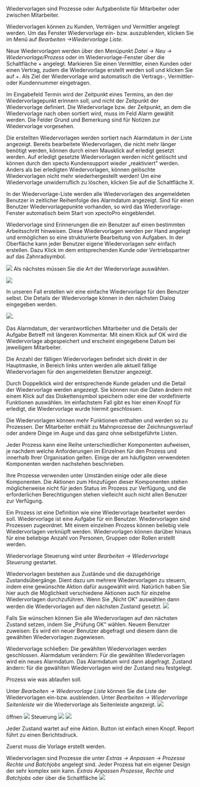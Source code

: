 Wiedervorlagen sind Prozesse oder Aufgabenliste für Mitarbeiter oder zwischen Mitarbeiter.

Wiedervorlagen können zu Kunden, Verträgen und Vermittler angelegt werden. Um das Fenster Wiedervorlage ein- bzw. auszublenden, klicken Sie im Menü auf *Bearbeiten →Wiedervorlage Liste*. 


Neue Wiedervorlagen werden über den Menüpunkt *Datei → Neu → Wiedervorlage/Prozess* oder im Wiedervorlage-Fenster über die Schaltfläche + angelegt. Markieren Sie einen Vermittler, einen Kunden oder einen Vertrag, zudem die Wiedervorlage erstellt werden soll und klicken Sie auf +. 
Als Ziel der Wiedervorlage wird automatisch die Vertrags-, Vermittler- oder Kundennummer eingetragen. 

Im Eingabefeld Termin wird der Zeitpunkt eines Termins, an den der Wiedervorlagepunkt erinnern soll, und nicht der Zeitpunkt der Wiedervorlage definiert. 
Die Wiedervorlage bzw. der Zeitpunkt, an dem die Wiedervorlage nach oben sortiert wird, muss im Feld Alarm gewählt werden. Die Felder Grund und Bemerkung sind für Notizen zur Wiedervorlage vorgesehen.

Die erstellten Wiedervorlagen werden sortiert nach Alarmdatum in der Liste angezeigt. Bereits bearbeitete Wiedervorlagen, die nicht mehr länger benötigt werden, können durch einen Mausklick auf erledigt gesetzt werden. Auf erledigt gesetzte Wiedervorlagen werden nicht gelöscht und können durch den xpecto Kundensupport wieder „reaktiviert" werden. Anders als bei erledigten Wiedervorlagen, können gelöschte Wiedervorlagen nicht mehr wiederhergestellt werden! Um eine Wiedervorlage unwiderruflich zu löschen, klicken Sie auf die Schaltfläche X.

In der Wiedervorlage-Liste werden alle Wiedervorlagen des angemeldeten Benutzer in zeitlicher Reihenfolge des Alarmdatum angezeigt. Sind für einen Benutzer Wiedervorlagepunkte vorhanden, so wird das Wiedervorlage-Fenster automatisch beim Start von xpectoPro eingeblendet.

Wiedervorlage sind Erinnerungen die ein Benutzer auf einen bestimmten Arbeitsschritt hinweisen. Diese Wiedervorlagen werden per Hand angelegt und ermöglichen so eine strukturierte Bearbeitung von Aufgaben. In der Oberfläche kann jeder Benutzer eigene Wiedervorlagen sehr einfach erstellen. Dazu Klick im dem entsprechenden Kunde oder Vertriebspartner auf das Zahnradsymbol.

![](http://xpecto.github.io/docs/img/img_1427124269211.png)
Als nächstes müssen Sie die Art der Wiedervorlage auswählen. 

![](http://xpecto.github.io/docs/img/img_1427125664097.png)

In unseren Fall erstellen wir eine einfache Wiedervorlage für den Benutzer selbst. Die Details der Wiedervorlage können in den nächsten Dialog eingegeben werden.

![](http://xpecto.github.io/docs/img/img_1427125834665.png).

Das Alarmdatum, der verantwortlichen Mitarbeiter und die Details der Aufgabe Betreff mit längeren Kommentar.
Mit einem Klick auf OK wird die Wiedervorlage abgespeichert und erscheint eingegebene Datum bei jeweiligem Mitarbeiter. 

Die Anzahl der fälligen Wiedervorlagen befindet sich direkt in der Hauptmaske, in Bereich links unten werden alle aktuell fällige Wiedervorlagen für den angemeldeten Benutzer angezeigt.

Durch Doppelklick wird der entsprechende Kunde geladen und die Detail der Wiedervorlage werden angezeigt. Sie können nun die Daten ändern mit einem Klick auf das Diskettensymbol speichern oder eine der vordefinierte Funktionen auswählen. Im einfachstem Fall gibt es hier einen Knopf für erledigt, die Wiedervorlage wurde hiermit geschlossen. 

Die Wiedervorlagen können mehr Funktionen enthalten und werden so zu Prozessen. Der Mitarbeiter enthält zu Mahnprozesse der Zeichnungsverlauf oder andere Dinge im Auge und das ganz ohne selbstgeführte Listen.

Jeder Prozess kann eine Reihe unterschiedlicher Komponenten aufweisen, je nachdem welche Anforderungen im Einzelnen für den Prozess und innerhalb Ihrer Organisation gelten. Einige der am häufigsten verwendeten Komponenten werden nachstehen beschrieben.

Ihre Prozesse verwenden unter Umständen einige oder alle diese Komponenten. Die Aktionen zum Hinzufügen dieser Komponenten stehen möglicherweise nicht für jeden Status im Prozess zur Verfügung, und die erforderlichen Berechtigungen stehen vielleicht auch nicht allen Benutzer zur Verfügung.


Ein Prozess ist eine Definition wie eine Wiedervorlage bearbeitet werden soll.
Wiedervorlage ist eine Aufgabe für ein Benutzer.
Wiedervorlagen sind Prozessen zugeordnet. Mit einem einzelnen Prozess können beliebig viele Wiedervorlagen verknüpft werden. Wiedervorlagen können darüber hinaus für eine beliebige Anzahl von Personen, Gruppen oder Rollen erstellt werden. 

Wiedervorlage Steuerung wird unter *Bearbeiten → Wiedervorlage Steuerung* gestartet. 

Wiedervorlagen bestehen aus Zustände und die dazugehörige Zustandsübergänge. 
Dient dazu um mehrere Wiedervorlagen zu steuern, indem eine gewünschte Aktion dafür ausgewählt wird. Natürlich haben Sie hier auch die Möglichkeit verschiedene Aktionen auch für einzelne Wiedervorlagen durchzuführen.
Wenn Sie  „Nicht OK" auswählen dann werden die Wiedervorlagen auf den nächsten  Zustand gesetzt.
![](http://xpecto.github.io/docs/img/img_1427132561724.png)

Falls Sie wünschen können Sie alle Wiedervorlagen auf den nächsten Zustand setzen, indem Sie „Prüfung OK" wählen.
Neuem Benutzer zuweisen: Es wird ein neuer Benutzer abgefragt und diesem dann die gewählten Wiedervorlagen zugewiesen.

Wiedervorlage schließen: Die gewählten Wiedervorlagen werden geschlossen.
Alarmdatum verändern: Für die gewählten Wiedervorlagen wird ein neues Alarmdatum. Das Alarmdatum wird dann abgefragt.
Zustand ändern: für die gewählten Wiedervorlagen wird der Zustand neu festgelegt.

Prozess wie was ablaufen soll.

Unter *Bearbeiten → Wiedervorlage Liste* können Sie die Liste der Wiedervorlagen ein-bzw. ausblenden. 
Unter *Bearbeiten →  Wiedervorlage Seitenleiste* wir die Wiedervorlage als Seitenleiste angezeigt. 
![](http://xpecto.github.io/docs/img/img_1433150505593.png)

öffnen
![](http://xpecto.github.io/docs/img/img_1433150548066.png)
Steuerung
![](http://xpecto.github.io/docs/img/img_1433150594610.png)
![](http://xpecto.github.io/docs/img/img_1433150686227.png)

Jeder Zustand wartet auf eine Aktion.
Button ist einfach einen Knopf.
Report führt zu einen Berichtsdruck.

Zuerst muss die Vorlage erstellt werden. 

Wiedervorlagen sind Prozesse die unter *Extras → Anpassen → Prozesse Rechte und Batchjobs* angelegt sind. Jeder Prozess hat ein eigener Design der sehr komplex sein kann. 
*Extras Anpassen Prozesse, Rechte und Batchjobs* oder über die Schaltfläche ![](http://xpecto.github.io/docs/img/img_1433149782481.png)

